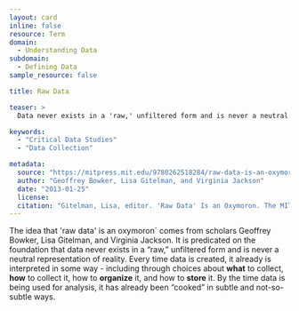 ```yaml
---
layout: card
inline: false
resource: Term
domain:
  - Understanding Data
subdomain:
  - Defining Data
sample_resource: false

title: Raw Data

teaser: >
  Data never exists in a 'raw,' unfiltered form and is never a neutral representation of reality.

keywords:
  - "Critical Data Studies"
  - "Data Collection"

metadata:
  source: "https://mitpress.mit.edu/9780262518284/raw-data-is-an-oxymoron/"
  author: "Geoffrey Bowker, Lisa Gitelman, and Virginia Jackson"
  date: "2013-01-25"
  license:
  citation: "Gitelman, Lisa, editor. 'Raw Data' Is an Oxymoron. The MIT Press, 2013."
---
```


The idea that 'raw data' is an oxymoron` comes from scholars Geoffrey Bowker, Lisa Gitelman, and Virginia Jackson. It is predicated on the foundation that data never exists in a “raw,” unfiltered form and is never a neutral representation of reality. Every time data is created, it already is interpreted in some way - including through choices about **what** to collect, **how** to collect it, how to **organize** it, and how to **store** it. By the time data is being used for analysis, it has already been “cooked” in subtle and not-so-subtle ways.
